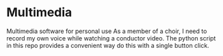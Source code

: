 # Multimedia
Multimedia software for personal use
As a member of a choir, I need to record my own voice while watching a conductor video. The python script in this repo provides a convenient way do this with a single button click.
